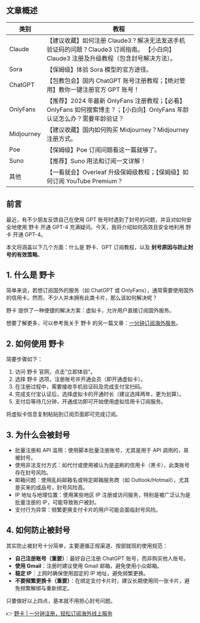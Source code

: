 ## 文章概述

| 类别         | 教程                                                                                                        |
|--------------|-------------------------------------------------------------------------------------------------------------|
| Claude       | 【建议收藏】如何注册 Claude3？解决无法发送手机验证码的问题？Claude3 订阅指南。 【小白向】Claude3 注册及升级教程（包含封号解决方法）。   |
| Sora         | 【保姆级】体验 Sora 模型的官方途径。                                                                         |
| ChatGPT      | 【包教包会】国内 ChatGPT 账号注册教程；【绝对管用】教你一键注册官方 GPT 账号！                                   |
| OnlyFans     | 【推荐】2024 年最新 OnlyFans 注册教程；【必看】OnlyFans 如何搜索博主？；【小白向】OnlyFans 年龄认证怎么办？需要年龄验证？       |
| Midjourney   | 【建议收藏】国内如何购买 Midjourney？Midjourney 注册方式。                                                     |
| Poe          | 【保姆级】Poe 订阅问题看这一篇就够了。                                                                        |
| Suno         | 【推荐】Suno 用法和订阅一文详解！                                                                           |
| 其他         | 【一看就会】Overleaf 升级保姆级教程；【保姆级】如何订阅 YouTube Premium？                                                                           |

## 前言

最近，有不少朋友反馈自己在使用 GPT 账号时遇到了封号的问题，并且对如何安全地使用 野卡 开通 GPT-4 充满疑问。今天，我将介绍如何高效且安全地利用 野卡 开通 GPT-4。

本文将涵盖以下几个方面：什么是 野卡、GPT 订阅教程，以及 **封号原因与防止封号的有效策略**。

## 1. 什么是 野卡

简单来说，若想订阅国外的服务（如 ChatGPT 或 OnlyFans），通常需要使用国外的信用卡。然而，不少人并未拥有此类卡片，那么该如何解决呢？

野卡 提供了一种便捷的解决方案：虚拟卡，允许用户直接订阅国外服务。 

想要了解更多，可以参考我关于 野卡 的另一篇文章：[一分钟订阅海外服务](https://bit.ly/bewildcard)。

## 2. 如何使用 野卡

简要步骤如下：

1. 访问 野卡 官网，点击“立即体验”。
2. 选择 野卡 选项，注册账号并开通会员（即开通虚拟卡）。
3. 在注册过程中，需要接收手机验证码及完成支付宝扫码。
4. 完成支付宝认证后，选择虚拟卡的开通时长（建议选择两年，更为划算）。
5. 支付后等待几分钟，开通成功即可开始使用虚拟信用卡订阅服务。

将虚拟卡信息复制粘贴到订阅页面即可完成订阅。

## 3. 为什么会被封号

- 批量注册和 API 滥用：使用脚本批量注册账号，尤其是用于 API 调用的，易被封号。
- 使用非法支付方式：如代付或使用被认为是盗刷的信用卡（黑卡），此类账号存在封号风险。
- 邮箱问题：使用乱码邮箱名或特定邮箱服务商（如 Outlook/Hotmail），尤其是买来的成品号，封号风险高。
- IP 地址与地理位置：使用某些地区 IP 注册或访问服务，特别是被广泛认为是批量注册的 IP，可能导致账户被封。
- 支付行为异常：频繁更换支付卡片的用户可能会面临封号风险。

## 4. 如何防止被封号

其实防止被封号十分简单，主要遵循正规渠道、按部就班的使用规范：

- **自己注册账号（重要）**：最好自己注册 ChatGPT 账号，而非购买他人账号。
- **使用 Gmail**：注册时建议使用 Gmail 邮箱，避免使用小众邮箱。
- **稳定 IP**：上网时确保使用固定的 IP 地址，避免频繁更换。
- **不要频繁更换卡（重要）**：在绑定支付卡片时，建议长期使用同一张卡片，避免频繁解绑与重新绑定。

只要做好以上四点，基本就不用担心封号问题。

👉 [野卡 | 一分钟注册，轻松订阅海外线上服务](https://bit.ly/bewildcard)